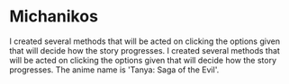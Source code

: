 # Michanikos
I created several methods that will be acted on clicking the options given that will decide how the story progresses. I created several methods that will be acted on clicking the options given that will decide how the story progresses. The anime name is 'Tanya: Saga of the Evil'.
